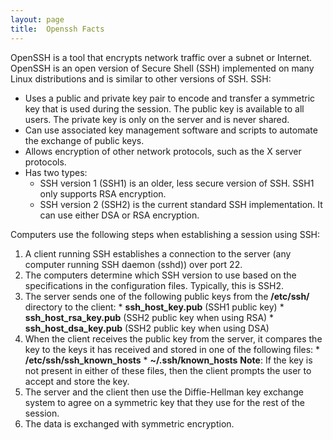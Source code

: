 ```yaml
---
layout: page
title:  Openssh Facts
---
```


OpenSSH is a tool that encrypts network traffic over a subnet or Internet.
OpenSSH is an open version of Secure Shell (SSH) implemented on many Linux
distributions and is similar to other versions of SSH. SSH:

  * Uses a public and private key pair to encode and transfer a symmetric key that is used during the session. The public key is available to all users. The private key is only on the server and is never shared.
  * Can use associated key management software and scripts to automate the exchange of public keys. 
  * Allows encryption of other network protocols, such as the X server protocols.
  * Has two types:
    * SSH version 1 (SSH1) is an older, less secure version of SSH. SSH1 only supports RSA encryption.
    * SSH version 2 (SSH2) is the current standard SSH implementation. It can use either DSA or RSA encryption.

Computers use the following steps when establishing a session using SSH:

  1. A client running SSH establishes a connection to the server (any computer running SSH daemon (sshd)) over port 22.
  2. The computers determine which SSH version to use based on the specifications in the configuration files. Typically, this is SSH2.
  3. The server sends one of the following public keys from the **/etc/ssh/** directory to the client:
    * **ssh_host_key.pub** (SSH1 public key)
    * **ssh_host_rsa_key.pub** (SSH2 public key when using RSA)
    * **ssh_host_dsa_key.pub** (SSH2 public key when using DSA)
  4. When the client receives the public key from the server, it compares the key to the keys it has received and stored in one of the following files:
    * **/etc/ssh/ssh_known_hosts**
    * **~/.ssh/known_hosts**
**Note**: If the key is not present in either of these files, then the client prompts the user to accept and store the key. 
  5. The server and the client then use the Diffie-Hellman key exchange system to agree on a symmetric key that they use for the rest of the session. 
  6. The data is exchanged with symmetric encryption.

